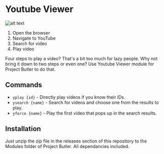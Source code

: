 # Youtube Viewer

![alt text](http://i.imgur.com/rswZNNe.png "Youtube Viewer Video Popup")

1. Open the browser
2. Navigate to YouTube
3. Search for video
4. Play video

Four steps to play a video? That's a bit too much for lazy people. Why not bring it down to two steps or even one? Use Youtube Viewer module for Project Butler to do that. 

## Commands

- ``yplay {id}`` - Directly play videos if you know their IDs.
- ``ysearch {name}`` - Search for videos and choose one from the results to play.
- ``yforce {name}`` - Play the first video that pops up in the search results.

## Installation
Just unzip the zip file in the releases section of this repository to the Modules folder of Project Butler. All dependancies included. 
